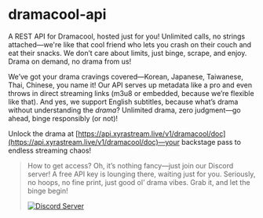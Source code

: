 # dramacool-api

A REST API for Dramacool, hosted just for you! Unlimited calls, no strings attached—we're like that cool friend who lets you crash on their couch and eat their snacks. We don’t care about limits, just binge, scrape, and enjoy. Drama on demand, no drama from us!

We’ve got your drama cravings covered—Korean, Japanese, Taiwanese, Thai, Chinese, you name it! Our API serves up metadata like a pro and even throws in direct streaming links (m3u8 or embedded, because we’re flexible like that). And yes, we support English subtitles, because what’s drama without understanding the *drama*? Unlimited drama, zero judgment—go ahead, binge responsibly (or not)!

Unlock the drama at [https://api.xyrastream.live/v1/dramacool/doc](https://api.xyrastream.live/v1/dramacool/doc)—your backstage pass to endless streaming chaos!

>How to get access? Oh, it’s nothing fancy—just join our Discord server! A free API key is lounging there, waiting just for you. Seriously, no hoops, no fine print, just good ol’ drama vibes. Grab it, and let the binge begin!
>
>[![Discord Server](https://img.shields.io/badge/Discord-7289DA?style=for-the-badge&logo=discord&logoColor=white)](https://discord.gg/cwDTVKyKJz)
